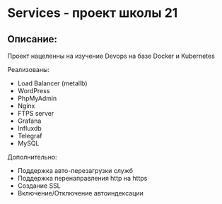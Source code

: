 # Services - проект школы 21
## Описание:

Проект нацеленны на изучение Devops на базе Docker и Kubernetes

Реализованы:
* Load Balancer (metallb)
* WordPress
* PhpMyAdmin
* Nginx
* FTPS server
* Grafana
* Influxdb
* Telegraf
* MySQL

Дополнительно:
* Поддержка авто-перезагрузки служб
* Поддержка перенаправления http на https
* Создание SSL
* Включение/Отключение автоиндексации
